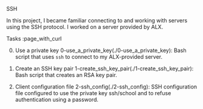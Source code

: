 SSH

In this project, I became familiar connecting to and working
with servers using the SSH protocol. I worked on a server
provided by ALX.

Tasks :page_with_curl

0. Use a private key
  0-use_a_private_key(./0-use_a_private_key): Bash script that uses `ssh` to connect to my
ALX-provided server.

1. Create an SSH key pair
  1-create_ssh_key_pair(./1-create_ssh_key_pair): Bash script that creates an RSA key pair.

2. Client configuration file
  2-ssh_config(./2-ssh_config): SSH configuration file configured to use the private key
ssh/school and to refuse authentication using a password.
